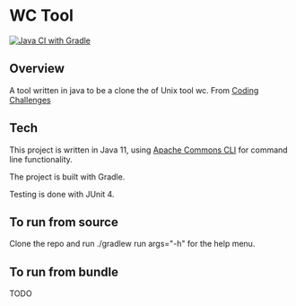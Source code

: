 # WC Tool

[![Java CI with Gradle](https://github.com/Kore-rep/wc-tool/actions/workflows/gradle.yml/badge.svg)](https://github.com/Kore-rep/wc-tool/actions/workflows/gradle.yml)

## Overview
A tool written in java to be a clone the of Unix tool wc.
From [Coding Challenges](https://codingchallenges.fyi/challenges/challenge-wc)

## Tech
This project is written in Java 11, using [Apache Commons CLI](https://commons.apache.org/proper/commons-cli/index.html) for command line functionality.

The project is built with Gradle.

Testing is done with JUnit 4.

## To run from source
Clone the repo and run ./gradlew run args="-h" for the help menu.

## To run from bundle
TODO
